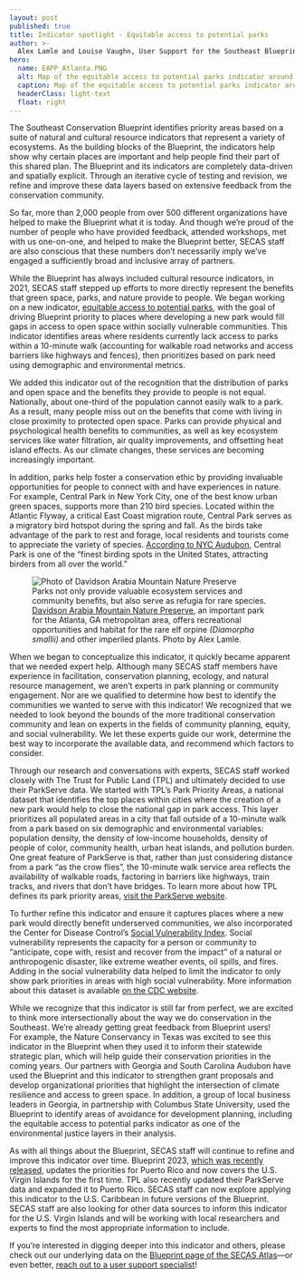 ```yaml
---
layout: post
published: true
title: Indicator spotlight - Equitable access to potential parks 
author: >-
  Alex Lamle and Louise Vaughn, User Support for the Southeast Blueprint
hero:
  name: EAPP_Atlanta.PNG
  alt: Map of the equitable access to potential parks indicator around Atlanta, GA, showing shades of purple on a gray base map.
  caption: Map of the equitable access to potential parks indicator around Atlanta, GA.
  headerClass: light-text
  float: right
---
```

The Southeast Conservation Blueprint identifies priority areas based on a suite of natural and cultural resource indicators that represent a variety of ecosystems. As the building blocks of the Blueprint, the indicators help show why certain places are important and help people find their part of this shared plan. The Blueprint and its indicators are completely data-driven and spatially explicit. Through an iterative cycle of testing and revision, we refine and improve these data layers based on extensive feedback from the conservation community.<!--more-->

So far, more than 2,000 people from over 500 different organizations have helped to make the Blueprint what it is today. And though we’re proud of the number of people who have provided feedback, attended workshops, met with us one-on-one, and helped to make the Blueprint better, SECAS staff are also conscious that these numbers don’t necessarily imply we’ve engaged a sufficiently broad and inclusive array of partners. 

While the Blueprint has always included cultural resource indicators, in 2021, SECAS staff stepped up efforts to more directly represent the benefits that green space, parks, and nature provide to people. We began working on a new indicator, [equitable access to potential parks](https://secas-fws.hub.arcgis.com/maps/fws::equitable-access-to-potential-parks-southeast-blueprint-indicator-2023/about), with the goal of driving Blueprint priority to places where developing a new park would fill gaps in access to open space within socially vulnerable communities. This indicator identifies areas where residents currently lack access to parks within a 10-minute walk (accounting for walkable road networks and access barriers like highways and fences), then prioritizes based on park need using demographic and environmental metrics. 

We added this indicator out of the recognition that the distribution of parks and open space and the benefits they provide to people is not equal. Nationally, about one-third of the population cannot easily walk to a park. As a result, many people miss out on the benefits that come with living in close proximity to protected open space. Parks can provide physical and psychological health benefits to communities, as well as key ecosystem services like water filtration, air quality improvements, and offsetting heat island effects. As our climate changes, these services are becoming increasingly important.  

In addition, parks help foster a conservation ethic by providing invaluable opportunities for people to connect with and have experiences in nature. For example, Central Park in New York City, one of the best know urban green spaces, supports more than 210 bird species. Located within the Atlantic Flyway, a critical East Coast migration route, Central Park serves as a migratory bird hotspot during the spring and fall. As the birds take advantage of the park to rest and forage, local residents and tourists come to appreciate the variety of species. [According to NYC Audubon](https://www.nycaudubon.org/events-birding/birding-resources/birding-in-nyc/birding-in-manhattan/central-park), Central Park is one of the “finest birding spots in the United States, attracting birders from all over the world.” 

<figure>
  <img src="http://secassoutheast.org/images/ArabiaMtnPreserve.jpg" alt="Photo of Davidson Arabia Mountain Nature Preserve"/>
  <figcaption>Parks not only provide valuable ecosystem services and community benefits, but also serve as refugia for rare species. <a href="https://www.dekalbcountyga.gov/parks/davidson-arabia-mountain-nature-preserve-1">Davidson Arabia Mountain Nature Preserve</a>, an important park for the Atlanta, GA metropolitan area, offers recreational opportunities and habitat for the rare elf orpine <i>(Diamorpha smallii)</i> and other imperiled plants. Photo by Alex Lamle.</figcaption>
</figure>  

When we began to conceptualize this indicator, it quickly became apparent that we needed expert help. Although many SECAS staff members have experience in facilitation, conservation planning, ecology, and natural resource management, we aren’t experts in park planning or community engagement. Nor are we qualified to determine how best to identify the communities we wanted to serve with this indicator! We recognized that we needed to look beyond the bounds of the more traditional conservation community and lean on experts in the fields of community planning, equity, and social vulnerability. We let these experts guide our work, determine the best way to incorporate the available data, and recommend which factors to consider.

Through our research and conversations with experts, SECAS staff worked closely with The Trust for Public Land (TPL) and ultimately decided to use their ParkServe data. We started with TPL’s Park Priority Areas, a national dataset that identifies the top places within cities where the creation of a new park would help to close the national gap in park access. This layer prioritizes all populated areas in a city that fall outside of a 10-minute walk from a park based on six demographic and environmental variables: population density, the density of low-income households, density of people of color, community health, urban heat islands, and pollution burden. One great feature of ParkServe is that, rather than just considering distance from a park “as the crow flies”, the 10-minute walk service area reflects the availability of walkable roads, factoring in barriers like highways, train tracks, and rivers that don’t have bridges. To learn more about how TPL defines its park priority areas, [visit the ParkServe website](https://www.tpl.org/parkserve). 

To further refine this indicator and ensure it captures places where a new park would directly benefit underserved communities, we also incorporated the Center for Disease Control’s [Social Vulnerability Index](https://www.atsdr.cdc.gov/placeandhealth/svi/index.html). Social vulnerability represents the capacity for a person or community to “anticipate, cope with, resist and recover from the impact” of a natural or anthropogenic disaster, like extreme weather events, oil spills, and fires. Adding in the social vulnerability data helped to limit the indicator to only show park priorities in areas with high social vulnerability. More information about this dataset is available [on the CDC website](https://www.atsdr.cdc.gov/placeandhealth/svi/documentation/SVI_documentation_2018.html). 

While we recognize that this indicator is still far from perfect, we are excited to think more intersectionally about the way we do conservation in the Southeast. We’re already getting great feedback from Blueprint users!  
For example, the Nature Conservancy in Texas was excited to see this indicator in the Blueprint when they used it to inform their statewide strategic plan, which will help guide their conservation priorities in the coming years. Our partners with Georgia and South Carolina Audubon have used the Blueprint and this indicator to strengthen grant proposals and develop organizational priorities that highlight the intersection of climate resilience and access to green space. In addition, a group of local business leaders in Georgia, in partnership with Columbus State University, used the Blueprint to identify areas of avoidance for development planning, including the equitable access to potential parks indicator as one of the environmental justice layers in their analysis.  

As with all things about the Blueprint, SECAS staff will continue to refine and improve this indicator over time. Blueprint 2023, [which was recently released](https://secassoutheast.org/2023/10/27/Southeast-Conservation-Blueprint-2023-now-available.html), updates the priorities for Puerto Rico and now covers the U.S. Virgin Islands for the first time. TPL also recently updated their ParkServe data and expanded it to Puerto Rico. SECAS staff can now explore applying this indicator to the U.S. Caribbean in future versions of the Blueprint. SECAS staff are also looking for other data sources to inform this indicator for the U.S. Virgin Islands and will be working with local researchers and experts to find the most appropriate information to include. 

If you’re interested in digging deeper into this indicator and others, please check out our underlying data on the [Blueprint page of the SECAS Atlas](https://secas-fws.hub.arcgis.com/pages/blueprint)—or even better, [reach out to a user support specialist](https://secassoutheast.org/staff)! 
